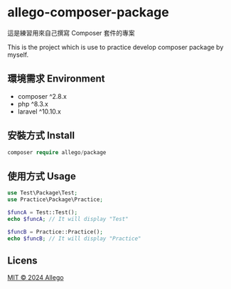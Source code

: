 # allego-composer-package

這是練習用來自己撰寫 Composer 套件的專案

This is the project which is use to practice develop composer package by myself.

## 環境需求 Environment 
* composer ^2.8.x
* php ^8.3.x
* laravel ^10.10.x

## 安裝方式 Install

```php
composer require allego/package
```

## 使用方式 Usage

```php
use Test\Package\Test;
use Practice\Package\Practice;

$funcA = Test::Test();
echo $funcA; // It will display "Test"

$funcB = Practice::Practice();
echo $funcB; // It will display "Practice"
```

## Licens

[MIT ©️ 2024 Allego](LICENSE)
